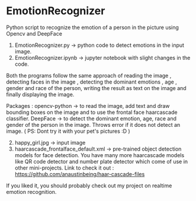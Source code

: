# EmotionRecognizer
Python script to recognize the emotion of a person in the picture using Opencv and DeepFace

1. EmotionRecognizer.py -> python code to detect emotions in the input image. 
2. EmotionRecognizer.ipynb -> jupyter notebook with slight changes in the code.

  Both the programs follow the same approach of reading the image , detecting faces in the image , detecting the dominant emotions , age , gender and race of the person, writing the result as text on the image and finally displaying the image. 

  Packages : 
  opencv-python -> to read the image, add text and draw bounding boxes on the image and to use the frontal face haarcascade classifier.
  DeepFace -> to detect the dominant emotion, age, race and gender of the person in the image. Throws error if it does not detect an image. ( PS: Dont try it with your pet's pictures :D )

2. happy_girl.jpg    ->  input image
3. haarcascade_frontalface_default.xml -> pre-trained object detection models for face detection. You have many more haarcascade models like QR code detector and number plate detector which come of use in other mini-projects. Link to check it out : https://github.com/anaustinbeing/haar-cascade-files

If you liked it, you should probably check out my project on realtime emotion recognition. 
